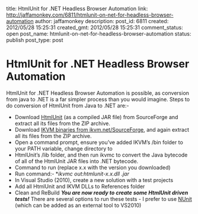 title: HtmlUnit for .NET Headless Browser Automation
link: http://jaffamonkey.com/6811/htmlunit-on-net-for-headless-browser-automation
author: jaffamonkey
description: 
post_id: 6811
created: 2012/05/28 15:25:31
created_gmt: 2012/05/28 15:25:31
comment_status: open
post_name: htmlunit-on-net-for-headless-browser-automation
status: publish
post_type: post

# HtmlUnit for .NET Headless Browser Automation

HtmlUnit for .NET Headless Browser Automation is possible, as conversion from java to .NET is a far simpler process than you would imagine. Steps to do conversion of HtmlUnit from Java to .NET are:- 

  * Download [HtmlUnit](http://sourceforge.net/projects/htmlunit/) (as a compiled JAR file) from SourceForge and extract all its files from the ZIP archive.
  * Download [IKVM binaries from ikvm.net/SourceForge](http://sourceforge.net/projects/ikvm/files/), and again extract all its files from the ZIP archive.
  * Open a command prompt, ensure you’ve added IKVM’s /bin folder to your PATH variable, change directory to
  * HtmlUnit’s /lib folder, and then run ikvmc to convert the Java bytecode of all of the HtmlUnit JAR files into .NET bytecode.
  * Command to run (replace x.x with the version you downloaded)
  * Run command:- **ikvmc out:htmlunit-x.x.dll *.jar**
  * In Visual Studio (2010), create a new solution with a test projects
  * Add all HtmlUnit and IKVM DLLs to References folder
  * Clean and ReBuild
_**You are now ready to create some HtmlUnit driven tests!**_ There are several options to run these tests - I prefer to use [NUnit ](http://www.nunit.org/)(which can be added as an external tool to VS2010)